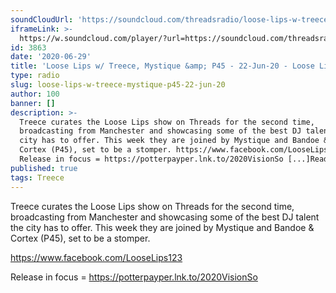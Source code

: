 ```yaml
---
soundCloudUrl: 'https://soundcloud.com/threadsradio/loose-lips-w-treece-mystique-p45'
iframeLink: >-
  https://w.soundcloud.com/player/?url=https://soundcloud.com/threadsradio/loose-lips-w-treece-mystique-p45?fbclid=IwAR2NuCmrcSMjF8P76139DIadxm26NubQlQWOIURnHGwPBje6702f1OTdSA4&color=00aabb&auto_play=false&hide_related=false&show_comments=true&show_user=true&show_reposts=false
id: 3863
date: '2020-06-29'
title: 'Loose Lips w/ Treece, Mystique &amp; P45 - 22-Jun-20 - Loose Lips'
type: radio
slug: loose-lips-w-treece-mystique-p45-22-jun-20
author: 100
banner: []
description: >-
  Treece curates the Loose Lips show on Threads for the second time,
  broadcasting from Manchester and showcasing some of the best DJ talent the
  city has to offer. This week they are joined by Mystique and Bandoe &#038;
  Cortex (P45), set to be a stomper. https://www.facebook.com/LooseLips123
  Release in focus = https://potterpayper.lnk.to/2020VisionSo [...]Read More...
published: true
tags: Treece
---
```

Treece curates the Loose Lips show on Threads for the second time, broadcasting from Manchester and showcasing some of the best DJ talent the city has to offer. This week they are joined by Mystique and Bandoe & Cortex (P45), set to be a stomper.

  
https://www.facebook.com/LooseLips123

Release in focus = https://potterpayper.lnk.to/2020VisionSo